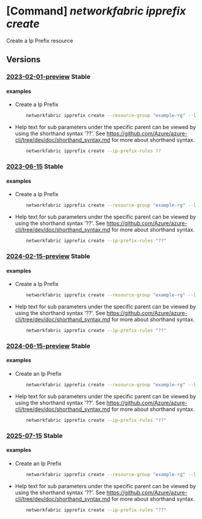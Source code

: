 # [Command] _networkfabric ipprefix create_

Create a Ip Prefix resource

## Versions

### [2023-02-01-preview](/Resources/mgmt-plane/L3N1YnNjcmlwdGlvbnMve30vcmVzb3VyY2Vncm91cHMve30vcHJvdmlkZXJzL21pY3Jvc29mdC5tYW5hZ2VkbmV0d29ya2ZhYnJpYy9pcHByZWZpeGVzL3t9/2023-02-01-preview.xml) **Stable**

<!-- mgmt-plane /subscriptions/{}/resourcegroups/{}/providers/microsoft.managednetworkfabric/ipprefixes/{} 2023-02-01-preview -->

#### examples

- Create a Ip Prefix
    ```bash
        networkfabric ipprefix create --resource-group "example-rg" --location "westus3" --resource-name "example-ipprefix" --ip-prefix-rules "[{action:Permit,sequenceNumber:1234,networkPrefix:'1.1.1.0/24',condition:EqualTo,subnetMaskLength:24}]"
    ```

- Help text for sub parameters under the specific parent can be viewed by using the shorthand syntax '??'. See https://github.com/Azure/azure-cli/tree/dev/doc/shorthand_syntax.md for more about shorthand syntax.
    ```bash
        networkfabric ipprefix create --ip-prefix-rules ??
    ```

### [2023-06-15](/Resources/mgmt-plane/L3N1YnNjcmlwdGlvbnMve30vcmVzb3VyY2Vncm91cHMve30vcHJvdmlkZXJzL21pY3Jvc29mdC5tYW5hZ2VkbmV0d29ya2ZhYnJpYy9pcHByZWZpeGVzL3t9/2023-06-15.xml) **Stable**

<!-- mgmt-plane /subscriptions/{}/resourcegroups/{}/providers/microsoft.managednetworkfabric/ipprefixes/{} 2023-06-15 -->

#### examples

- Create a Ip Prefix
    ```bash
        networkfabric ipprefix create --resource-group "example-rg" --location "westus3" --resource-name "example-ipprefix" --ip-prefix-rules "[{action:Permit,sequenceNumber:1234,networkPrefix:'1.1.1.0/24',condition:EqualTo,subnetMaskLength:24}]"
    ```

- Help text for sub parameters under the specific parent can be viewed by using the shorthand syntax '??'. See https://github.com/Azure/azure-cli/tree/dev/doc/shorthand_syntax.md for more about shorthand syntax.
    ```bash
        networkfabric ipprefix create --ip-prefix-rules "??"
    ```

### [2024-02-15-preview](/Resources/mgmt-plane/L3N1YnNjcmlwdGlvbnMve30vcmVzb3VyY2Vncm91cHMve30vcHJvdmlkZXJzL21pY3Jvc29mdC5tYW5hZ2VkbmV0d29ya2ZhYnJpYy9pcHByZWZpeGVzL3t9/2024-02-15-preview.xml) **Stable**

<!-- mgmt-plane /subscriptions/{}/resourcegroups/{}/providers/microsoft.managednetworkfabric/ipprefixes/{} 2024-02-15-preview -->

#### examples

- Create a Ip Prefix
    ```bash
        networkfabric ipprefix create --resource-group "example-rg" --location "westus3" --resource-name "example-ipprefix" --ip-prefix-rules "[{action:Permit,sequenceNumber:1234,networkPrefix:'1.1.1.0/24',condition:EqualTo,subnetMaskLength:24}]"
    ```

- Help text for sub parameters under the specific parent can be viewed by using the shorthand syntax '??'. See https://github.com/Azure/azure-cli/tree/dev/doc/shorthand_syntax.md for more about shorthand syntax.
    ```bash
        networkfabric ipprefix create --ip-prefix-rules "??"
    ```

### [2024-06-15-preview](/Resources/mgmt-plane/L3N1YnNjcmlwdGlvbnMve30vcmVzb3VyY2Vncm91cHMve30vcHJvdmlkZXJzL21pY3Jvc29mdC5tYW5hZ2VkbmV0d29ya2ZhYnJpYy9pcHByZWZpeGVzL3t9/2024-06-15-preview.xml) **Stable**

<!-- mgmt-plane /subscriptions/{}/resourcegroups/{}/providers/microsoft.managednetworkfabric/ipprefixes/{} 2024-06-15-preview -->

#### examples

- Create an Ip Prefix
    ```bash
        networkfabric ipprefix create --resource-group "example-rg" --location "westus3" --resource-name "example-ipprefix" --ip-prefix-rules "[{action:Permit,sequenceNumber:1234,networkPrefix:'1.1.1.0/24',condition:EqualTo,subnetMaskLength:24}]"
    ```

- Help text for sub parameters under the specific parent can be viewed by using the shorthand syntax '??'. See https://github.com/Azure/azure-cli/tree/dev/doc/shorthand_syntax.md for more about shorthand syntax.
    ```bash
        networkfabric ipprefix create --ip-prefix-rules "??"
    ```

### [2025-07-15](/Resources/mgmt-plane/L3N1YnNjcmlwdGlvbnMve30vcmVzb3VyY2Vncm91cHMve30vcHJvdmlkZXJzL21pY3Jvc29mdC5tYW5hZ2VkbmV0d29ya2ZhYnJpYy9pcHByZWZpeGVzL3t9/2025-07-15.xml) **Stable**

<!-- mgmt-plane /subscriptions/{}/resourcegroups/{}/providers/microsoft.managednetworkfabric/ipprefixes/{} 2025-07-15 -->

#### examples

- Create an Ip Prefix
    ```bash
        networkfabric ipprefix create --resource-group "example-rg" --location "westus3" --resource-name "example-ipprefix" --ip-prefix-rules "[{action:Permit,sequenceNumber:1234,networkPrefix:'1.1.1.0/24',condition:EqualTo,subnetMaskLength:24}]"
    ```

- Help text for sub parameters under the specific parent can be viewed by using the shorthand syntax '??'. See https://github.com/Azure/azure-cli/tree/dev/doc/shorthand_syntax.md for more about shorthand syntax.
    ```bash
        networkfabric ipprefix create --ip-prefix-rules "??"
    ```
